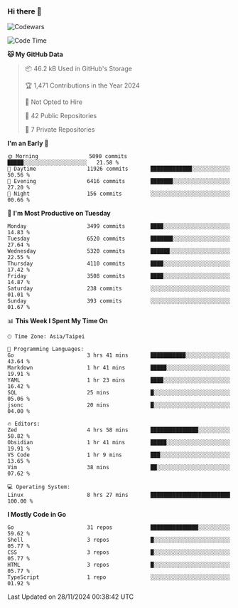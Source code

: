 ### Hi there 👋

![Codewars](https://www.codewars.com/users/omegaatt36/badges/small)

<!--START_SECTION:waka-->
![Code Time](http://img.shields.io/badge/Code%20Time-2%2C920%20hrs%2023%20mins-blue)

**🐱 My GitHub Data** 

> 📦 46.2 kB Used in GitHub's Storage 
 > 
> 🏆 1,471 Contributions in the Year 2024
 > 
> 🚫 Not Opted to Hire
 > 
> 📜 42 Public Repositories 
 > 
> 🔑 7 Private Repositories 
 > 
**I'm an Early 🐤** 

```text
🌞 Morning                5090 commits        █████░░░░░░░░░░░░░░░░░░░░   21.58 % 
🌆 Daytime                11926 commits       █████████████░░░░░░░░░░░░   50.56 % 
🌃 Evening                6416 commits        ███████░░░░░░░░░░░░░░░░░░   27.20 % 
🌙 Night                  156 commits         ░░░░░░░░░░░░░░░░░░░░░░░░░   00.66 % 
```
📅 **I'm Most Productive on Tuesday** 

```text
Monday                   3499 commits        ████░░░░░░░░░░░░░░░░░░░░░   14.83 % 
Tuesday                  6520 commits        ███████░░░░░░░░░░░░░░░░░░   27.64 % 
Wednesday                5320 commits        ██████░░░░░░░░░░░░░░░░░░░   22.55 % 
Thursday                 4110 commits        ████░░░░░░░░░░░░░░░░░░░░░   17.42 % 
Friday                   3508 commits        ████░░░░░░░░░░░░░░░░░░░░░   14.87 % 
Saturday                 238 commits         ░░░░░░░░░░░░░░░░░░░░░░░░░   01.01 % 
Sunday                   393 commits         ░░░░░░░░░░░░░░░░░░░░░░░░░   01.67 % 
```


📊 **This Week I Spent My Time On** 

```text
🕑︎ Time Zone: Asia/Taipei

💬 Programming Languages: 
Go                       3 hrs 41 mins       ███████████░░░░░░░░░░░░░░   43.64 % 
Markdown                 1 hr 41 mins        █████░░░░░░░░░░░░░░░░░░░░   19.91 % 
YAML                     1 hr 23 mins        ████░░░░░░░░░░░░░░░░░░░░░   16.42 % 
SQL                      25 mins             █░░░░░░░░░░░░░░░░░░░░░░░░   05.06 % 
jsonc                    20 mins             █░░░░░░░░░░░░░░░░░░░░░░░░   04.00 % 

🔥 Editors: 
Zed                      4 hrs 58 mins       ███████████████░░░░░░░░░░   58.82 % 
Obsidian                 1 hr 41 mins        █████░░░░░░░░░░░░░░░░░░░░   19.91 % 
VS Code                  1 hr 9 mins         ███░░░░░░░░░░░░░░░░░░░░░░   13.65 % 
Vim                      38 mins             ██░░░░░░░░░░░░░░░░░░░░░░░   07.62 % 

💻 Operating System: 
Linux                    8 hrs 27 mins       █████████████████████████   100.00 % 
```

**I Mostly Code in Go** 

```text
Go                       31 repos            ███████████████░░░░░░░░░░   59.62 % 
Shell                    3 repos             █░░░░░░░░░░░░░░░░░░░░░░░░   05.77 % 
CSS                      3 repos             █░░░░░░░░░░░░░░░░░░░░░░░░   05.77 % 
HTML                     3 repos             █░░░░░░░░░░░░░░░░░░░░░░░░   05.77 % 
TypeScript               1 repo              ░░░░░░░░░░░░░░░░░░░░░░░░░   01.92 % 
```




 Last Updated on 28/11/2024 00:38:42 UTC
<!--END_SECTION:waka-->

<!--
**omegaatt36/omegaatt36** is a ✨ _special_ ✨ repository because its `README.md` (this file) appears on your GitHub profile.

Here are some ideas to get you started:

- 🔭 I’m currently working on ...
- 🌱 I’m currently learning ...
- 👯 I’m looking to collaborate on ...
- 🤔 I’m looking for help with ...
- 💬 Ask me about ...
- 📫 How to reach me: ...
- 😄 Pronouns: ...
- ⚡ Fun fact: ...
-->
